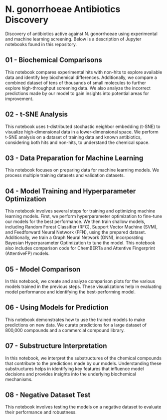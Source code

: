 # N. gonorrhoeae Antibiotics Discovery
Discovery of antibiotics active against N. gonorrhoeae using experimental and machine learning screening. Below is a description of Jupyter notebooks found in this repository.

## 01 - Biochemical Comparisons
This notebook compares experimental hits with non-hits to explore available data and identify key biochemical differences. Additionally, we compare a combined dataset of tens of thousands of small molecules to further explore high-throughput screening data. We also analyze the incorrect predictions made by our model to gain insights into potential areas for improvement.

## 02 - t-SNE Analysis
This notebook uses t-distributed stochastic neighbor embedding (t-SNE) to visualize high-dimensional data in a lower-dimensional space. We perform t-SNE analysis on a dataset of training data and known antibiotics, considering both hits and non-hits, to understand the chemical space.

## 03 - Data Preparation for Machine Learning
This notebook focuses on preparing data for machine learning models. We process multiple training datasets and validation datasets.

## 04 - Model Training and Hyperparameter Optimization
This notebook involves several steps for training and optimizing machine learning models. First, we perform hyperparameter optimization to fine-tune our models for the best performance. We then train shallow models, including Random Forest Classifier (RFC), Support Vector Machine (SVM), and Feedforward Neural Network (FFN), using the prepared dataset. Additionally, we train a Graph Neural Network (GNN), incorporating Bayesian Hyperparameter Optimization to tune the model. This notebook also includes comparison code for ChemBERTa and Attentive Fingerprint (AttentiveFP) models.

## 05 - Model Comparison
In this notebook, we create and analyze comparison plots for the various models trained in the previous steps. These visualizations help in evaluating model performance and identifying the best-performing model.

## 06 - Using Models for Prediction
This notebook demonstrates how to use the trained models to make predictions on new data. We curate predictions for a large dataset of 800,000 compounds and a commercial compound library.

## 07 - Substructure Interpretation
In this notebook, we interpret the substructures of the chemical compounds that contribute to the predictions made by our models. Understanding these substructures helps in identifying key features that influence model decisions and provides insights into the underlying biochemical mechanisms.

## 08 - Negative Dataset Test
This notebook involves testing the models on a negative dataset to evaluate their performance and robustness.
